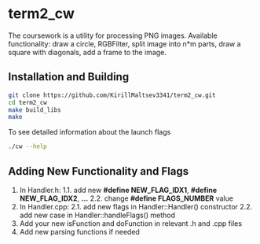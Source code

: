# term2_cw

The coursework is a utility for processing PNG images. 
Available functionality: draw a circle, RGBFilter, split image into n*m parts, draw a square with diagonals, add a frame to the image.

## Installation and Building
```bash
git clone https://github.com/KirillMaltsev3341/term2_cw.git
cd term2_cw
make build_libs
make
```

To see detailed information about the launch flags
```bash
./cw --help
```

## Adding New Functionality and Flags
1. In Handler.h:
  1.1. add new **#define NEW_FLAG_IDX1**, **#define NEW_FLAG_IDX2**, **...**
  2.2. change **#define FLAGS_NUMBER** value
3. In Handler.cpp:
  2.1. add new flags in Handler::Handler() constructor
  2.2. add new case in Handler::handleFlags() method
5. Add your new isFunction and doFunction in relevant .h and .cpp files
6. Add new parsing functions if needed
